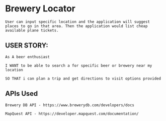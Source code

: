 # Brewery Locator

    User can input specific location and the application will suggest places to go in that area. Then the application would list cheap available plane tickets.


## USER STORY: 

    As A beer enthusiast

    I WANT to be able to search a for specific beer or brewery near my location

    SO THAT i can plan a trip and get directions to visit options provided

## APIs Used
    Brewery DB API - https://www.brewerydb.com/developers/docs

    MapQuest API - https://developer.mapquest.com/documentation/